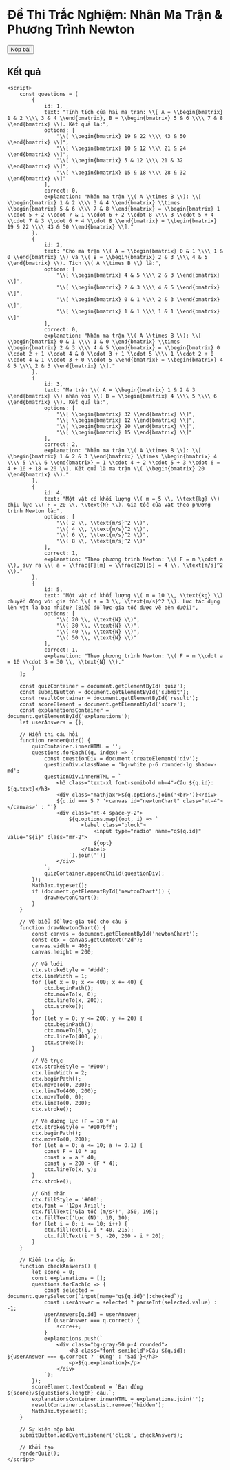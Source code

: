 <!DOCTYPE html>
<html lang="vi">
<head>
    <meta charset="UTF-8">
    <meta name="viewport" content="width=device-width, initial-scale=1.0">
    <title>Đề Thi Trắc Nghiệm: Nhân Ma Trận & Phương Trình Newton</title>
    <script src="https://cdn.tailwindcss.com"></script>
    <script src="https://cdnjs.cloudflare.com/ajax/libs/mathjax/3.2.2/es5/tex-mml-chtml.min.js"></script>
    <script src="https://cdnjs.cloudflare.com/ajax/libs/mathjs/11.8.0/math.min.js"></script>
    <style>
        .mathjax {
            font-size: 1.2rem;
            margin: 10px 0;
        }
        canvas {
            max-width: 100%;
            height: auto;
        }
    </style>
</head>
<body class="bg-gray-100 font-sans">
    <div class="container mx-auto p-6 max-w-4xl">
        <h1 class="text-3xl font-bold text-center mb-8">Đề Thi Trắc Nghiệm: Nhân Ma Trận & Phương Trình Newton</h1>
        <div id="quiz" class="space-y-6"></div>
        <button id="submit" class="mt-6 bg-blue-500 text-white px-6 py-2 rounded hover:bg-blue-600">Nộp bài</button>
        <div id="result" class="mt-6 hidden">
            <h2 class="text-2xl font-semibold">Kết quả</h2>
            <p id="score" class="text-lg"></p>
            <div id="explanations" class="mt-4 space-y-4"></div>
        </div>
    </div>

    <script>
        const questions = [
            {
                id: 1,
                text: "Tính tích của hai ma trận: \\[ A = \\begin{bmatrix} 1 & 2 \\\\ 3 & 4 \\end{bmatrix}, B = \\begin{bmatrix} 5 & 6 \\\\ 7 & 8 \\end{bmatrix} \\]. Kết quả là:",
                options: [
                    "\\[ \\begin{bmatrix} 19 & 22 \\\\ 43 & 50 \\end{bmatrix} \\]",
                    "\\[ \\begin{bmatrix} 10 & 12 \\\\ 21 & 24 \\end{bmatrix} \\]",
                    "\\[ \\begin{bmatrix} 5 & 12 \\\\ 21 & 32 \\end{bmatrix} \\]",
                    "\\[ \\begin{bmatrix} 15 & 18 \\\\ 28 & 32 \\end{bmatrix} \\]"
                ],
                correct: 0,
                explanation: "Nhân ma trận \\( A \\times B \\): \\[ \\begin{bmatrix} 1 & 2 \\\\ 3 & 4 \\end{bmatrix} \\times \\begin{bmatrix} 5 & 6 \\\\ 7 & 8 \\end{bmatrix} = \\begin{bmatrix} 1 \\cdot 5 + 2 \\cdot 7 & 1 \\cdot 6 + 2 \\cdot 8 \\\\ 3 \\cdot 5 + 4 \\cdot 7 & 3 \\cdot 6 + 4 \\cdot 8 \\end{bmatrix} = \\begin{bmatrix} 19 & 22 \\\\ 43 & 50 \\end{bmatrix} \\]."
            },
            {
                id: 2,
                text: "Cho ma trận \\( A = \\begin{bmatrix} 0 & 1 \\\\ 1 & 0 \\end{bmatrix} \\) và \\( B = \\begin{bmatrix} 2 & 3 \\\\ 4 & 5 \\end{bmatrix} \\). Tích \\( A \\times B \\) là:",
                options: [
                    "\\[ \\begin{bmatrix} 4 & 5 \\\\ 2 & 3 \\end{bmatrix} \\]",
                    "\\[ \\begin{bmatrix} 2 & 3 \\\\ 4 & 5 \\end{bmatrix} \\]",
                    "\\[ \\begin{bmatrix} 0 & 1 \\\\ 2 & 3 \\end{bmatrix} \\]",
                    "\\[ \\begin{bmatrix} 1 & 1 \\\\ 1 & 1 \\end{bmatrix} \\]"
                ],
                correct: 0,
                explanation: "Nhân ma trận \\( A \\times B \\): \\[ \\begin{bmatrix} 0 & 1 \\\\ 1 & 0 \\end{bmatrix} \\times \\begin{bmatrix} 2 & 3 \\\\ 4 & 5 \\end{bmatrix} = \\begin{bmatrix} 0 \\cdot 2 + 1 \\cdot 4 & 0 \\cdot 3 + 1 \\cdot 5 \\\\ 1 \\cdot 2 + 0 \\cdot 4 & 1 \\cdot 3 + 0 \\cdot 5 \\end{bmatrix} = \\begin{bmatrix} 4 & 5 \\\\ 2 & 3 \\end{bmatrix} \\]."
            },
            {
                id: 3,
                text: "Ma trận \\( A = \\begin{bmatrix} 1 & 2 & 3 \\end{bmatrix} \\) nhân với \\( B = \\begin{bmatrix} 4 \\\\ 5 \\\\ 6 \\end{bmatrix} \\). Kết quả là:",
                options: [
                    "\\[ \\begin{bmatrix} 32 \\end{bmatrix} \\]",
                    "\\[ \\begin{bmatrix} 12 \\end{bmatrix} \\]",
                    "\\[ \\begin{bmatrix} 20 \\end{bmatrix} \\]",
                    "\\[ \\begin{bmatrix} 15 \\end{bmatrix} \\]"
                ],
                correct: 2,
                explanation: "Nhân ma trận \\( A \\times B \\): \\[ \\begin{bmatrix} 1 & 2 & 3 \\end{bmatrix} \\times \\begin{bmatrix} 4 \\\\ 5 \\\\ 6 \\end{bmatrix} = 1 \\cdot 4 + 2 \\cdot 5 + 3 \\cdot 6 = 4 + 10 + 18 = 20 \\]. Kết quả là ma trận \\( \\begin{bmatrix} 20 \\end{bmatrix} \\)."
            },
            {
                id: 4,
                text: "Một vật có khối lượng \\( m = 5 \\, \\text{kg} \\) chịu lực \\( F = 20 \\, \\text{N} \\). Gia tốc của vật theo phương trình Newton là:",
                options: [
                    "\\( 2 \\, \\text{m/s}^2 \\)",
                    "\\( 4 \\, \\text{m/s}^2 \\)",
                    "\\( 6 \\, \\text{m/s}^2 \\)",
                    "\\( 8 \\, \\text{m/s}^2 \\)"
                ],
                correct: 1,
                explanation: "Theo phương trình Newton: \\( F = m \\cdot a \\), suy ra \\( a = \\frac{F}{m} = \\frac{20}{5} = 4 \\, \\text{m/s}^2 \\)."
            },
            {
                id: 5,
                text: "Một vật có khối lượng \\( m = 10 \\, \\text{kg} \\) chuyển động với gia tốc \\( a = 3 \\, \\text{m/s}^2 \\). Lực tác dụng lên vật là bao nhiêu? (Biểu đồ lực-gia tốc được vẽ bên dưới)",
                options: [
                    "\\( 20 \\, \\text{N} \\)",
                    "\\( 30 \\, \\text{N} \\)",
                    "\\( 40 \\, \\text{N} \\)",
                    "\\( 50 \\, \\text{N} \\)"
                ],
                correct: 1,
                explanation: "Theo phương trình Newton: \\( F = m \\cdot a = 10 \\cdot 3 = 30 \\, \\text{N} \\)."
            }
        ];

        const quizContainer = document.getElementById('quiz');
        const submitButton = document.getElementById('submit');
        const resultContainer = document.getElementById('result');
        const scoreElement = document.getElementById('score');
        const explanationsContainer = document.getElementById('explanations');
        let userAnswers = {};

        // Hiển thị câu hỏi
        function renderQuiz() {
            quizContainer.innerHTML = '';
            questions.forEach((q, index) => {
                const questionDiv = document.createElement('div');
                questionDiv.className = 'bg-white p-6 rounded-lg shadow-md';
                questionDiv.innerHTML = `
                    <h3 class="text-xl font-semibold mb-4">Câu ${q.id}: ${q.text}</h3>
                    <div class="mathjax">${q.options.join('<br>')}</div>
                    ${q.id === 5 ? '<canvas id="newtonChart" class="mt-4"></canvas>' : ''}
                    <div class="mt-4 space-y-2">
                        ${q.options.map((opt, i) => `
                            <label class="block">
                                <input type="radio" name="q${q.id}" value="${i}" class="mr-2">
                                ${opt}
                            </label>
                        `).join('')}
                    </div>
                `;
                quizContainer.appendChild(questionDiv);
            });
            MathJax.typeset();
            if (document.getElementById('newtonChart')) {
                drawNewtonChart();
            }
        }

        // Vẽ biểu đồ lực-gia tốc cho câu 5
        function drawNewtonChart() {
            const canvas = document.getElementById('newtonChart');
            const ctx = canvas.getContext('2d');
            canvas.width = 400;
            canvas.height = 200;

            // Vẽ lưới
            ctx.strokeStyle = '#ddd';
            ctx.lineWidth = 1;
            for (let x = 0; x <= 400; x += 40) {
                ctx.beginPath();
                ctx.moveTo(x, 0);
                ctx.lineTo(x, 200);
                ctx.stroke();
            }
            for (let y = 0; y <= 200; y += 20) {
                ctx.beginPath();
                ctx.moveTo(0, y);
                ctx.lineTo(400, y);
                ctx.stroke();
            }

            // Vẽ trục
            ctx.strokeStyle = '#000';
            ctx.lineWidth = 2;
            ctx.beginPath();
            ctx.moveTo(0, 200);
            ctx.lineTo(400, 200);
            ctx.moveTo(0, 0);
            ctx.lineTo(0, 200);
            ctx.stroke();

            // Vẽ đường lực (F = 10 * a)
            ctx.strokeStyle = '#007bff';
            ctx.beginPath();
            ctx.moveTo(0, 200);
            for (let a = 0; a <= 10; a += 0.1) {
                const F = 10 * a;
                const x = a * 40;
                const y = 200 - (F * 4);
                ctx.lineTo(x, y);
            }
            ctx.stroke();

            // Ghi nhãn
            ctx.fillStyle = '#000';
            ctx.font = '12px Arial';
            ctx.fillText('Gia tốc (m/s²)', 350, 195);
            ctx.fillText('Lực (N)', 10, 10);
            for (let i = 0; i <= 10; i++) {
                ctx.fillText(i, i * 40, 215);
                ctx.fillText(i * 5, -20, 200 - i * 20);
            }
        }

        // Kiểm tra đáp án
        function checkAnswers() {
            let score = 0;
            const explanations = [];
            questions.forEach(q => {
                const selected = document.querySelector(`input[name="q${q.id}"]:checked`);
                const userAnswer = selected ? parseInt(selected.value) : -1;
                userAnswers[q.id] = userAnswer;
                if (userAnswer === q.correct) {
                    score++;
                }
                explanations.push(`
                    <div class="bg-gray-50 p-4 rounded">
                        <h3 class="font-semibold">Câu ${q.id}: ${userAnswer === q.correct ? 'Đúng' : 'Sai'}</h3>
                        <p>${q.explanation}</p>
                    </div>
                `);
            });
            scoreElement.textContent = `Bạn đúng ${score}/${questions.length} câu.`;
            explanationsContainer.innerHTML = explanations.join('');
            resultContainer.classList.remove('hidden');
            MathJax.typeset();
        }

        // Sự kiện nộp bài
        submitButton.addEventListener('click', checkAnswers);

        // Khởi tạo
        renderQuiz();
    </script>
</body>
</html>